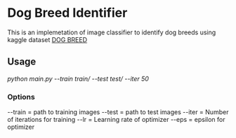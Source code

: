 # Dog Breed Identifier

This is an implemetation of image classifier to identify dog breeds using kaggle dataset [DOG BREED](https://www.kaggle.com/c/dog-breed-identification)

## Usage 
*python main.py --train train/ --test test/ --iter 50*

### Options
--train = path to training images
--test = path to test images
--iter = Number of iterations for training
--lr = Learning rate of optimizer
--eps = epsilon for optimizer
